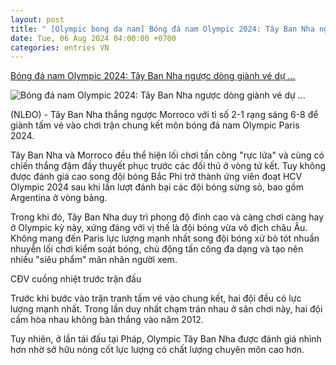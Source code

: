 ```yaml
---
layout: post
title: " [Olympic bong da nam] Bóng đá nam Olympic 2024: Tây Ban Nha ngược dòng giành vé dự ..."
date: Tue, 06 Aug 2024 04:00:00 +0700
categories: entries VN
---
```

[Bóng đá nam Olympic 2024: Tây Ban Nha ngược dòng giành vé dự ...](https://nld.com.vn/bong-da-nam-olympic-2024-tay-ban-nha-quyet-dau-morroco-196240805224245704.htm)

![Bóng đá nam Olympic 2024: Tây Ban Nha ngược dòng giành vé dự ...](https://nld.mediacdn.vn/zoom/600_315/291774122806476800/2024/8/5/2024-08-05t175841z290239076up1ek851dxq14rtrmadp3olympics-2024-soccer-17228807792351953377378-152-0-1752-2560-crop-17228808196991594745015.jpg)

(NLĐO) - Tây Ban Nha thắng ngược Morroco với tỉ số 2-1 rạng sáng 6-8 để giành tấm vé vào chơi trận chung kết môn bóng đá nam Olympic Paris 2024.

Tây Ban Nha và Morroco đều thể hiện lối chơi tấn công "rực lửa" và cùng có chiến thắng đậm đầy thuyết phục trước các đối thủ ở vòng tứ kết. Tuy không được đánh giá cao song đội bóng Bắc Phi trở thành ứng viên đoạt HCV Olympic 2024 sau khi lần lượt đánh bại các đội bóng sừng sỏ, bao gồm Argentina ở vòng bảng.

Trong khi đó, Tây Ban Nha duy trì phong độ đỉnh cao và càng chơi càng hay ở Olympic kỳ này, xứng đáng với vị thế là đội bóng vừa vô địch châu Âu. Không mang đến Paris lực lượng mạnh nhất song đội bóng xứ bò tót nhuần nhuyễn lối chơi kiểm soát bóng, chủ động tấn công đa dạng và tạo nên nhiều "siêu phẩm" mãn nhãn người xem.

CĐV cuồng nhiệt trước trận đấu

Trước khi bước vào trận tranh tấm vé vào chung kết, hai đội đều có lực lượng mạnh nhất. Trong lần duy nhất chạm trán nhau ở sân chơi này, hai đội cầm hòa nhau không bàn thắng vào năm 2012.

Tuy nhiên, ở lần tái đấu tại Pháp, Olympic Tây Ban Nha được đánh giá nhỉnh hơn nhờ sở hữu nòng cốt lực lượng có chất lượng chuyên môn cao hơn.

